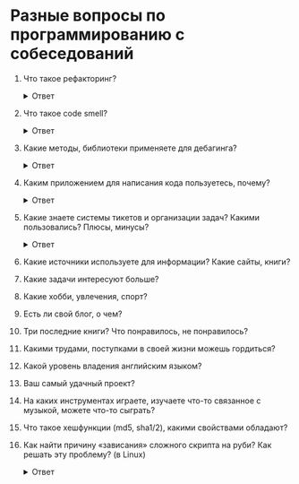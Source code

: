 # Разные вопросы по программированию с собеседований

1. Что такое рефакторинг?

    <details>
      <summary>Ответ</summary>
      Рефакторинг представляет собой процесс такого изменения программной системы, при котором не меняется внешнее поведение кода, но улучшается его внутренняя структура. Это способ систематического приведения кода в порядок, при котором шансы появления новых ошибок минимальны.

      В сущности, при проведении рефакторинга кода вы улучшаете его дизайн уже после того, как он написан.
    </details>

1. Что такое code smell?

    <details>
      <summary>Ответ</summary>
      Термин, обозначающий код с признаками (запахами) проблем в системе. Это могут быть: дублирование кода, длинный метод, большой класс, длинный список параметров, расходящиеся модификации, операторы типа switch, ленивый класс, временное поле, отказ от наследства

      https://ru.wikipedia.org/wiki/%D0%9A%D0%BE%D0%B4_%D1%81_%D0%B7%D0%B0%D0%BF%D0%B0%D1%88%D0%BA%D0%BE%D0%BC#%D0%92%D1%80%D0%B5%D0%BC%D0%B5%D0%BD%D0%BD%D0%BE%D0%B5_%D0%BF%D0%BE%D0%BB%D0%B5
    </details>

1. Какие методы, библиотеки применяете для дебагинга?

    <details>
      <summary>Ответ</summary>
      
      * web-console
      * debugger
      * byebug
      * pry
    </details>

1. Каким приложением для написания кода пользуетесь, почему?

    <details>
      <summary>Ответ</summary>
      
      * Rubymine
      * Vscode
      * Sublime
      * Atom
    </details>

1. Какие знаете системы тикетов и организации задач? Какими пользовались? Плюсы, минусы?

    <details>
      <summary>Ответ</summary>
      
      * jira,
      * pivotaltrecker
      * redmine
    </details>

1. Какие источники используете для информации? Какие сайты, книги?
1. Какие задачи интересуют больше?
1. Какие хобби, увлечения, спорт?
1. Есть ли свой блог, о чем?
1. Три последние книги? Что понравилось, не понравилось?
1. Какими трудами, поступками в своей жизни можешь гордиться?
1. Какой уровень владения английским языком?
1. Ваш самый удачный проект?
1. На каких инструментах играете, изучаете что-то связанное с музыкой, можете что-то сыграть?
1. Что такое хешфункции (md5, sha1/2), какими свойствами обладают?

1. Как найти причину «зависания» сложного скрипта на руби? Как решать эту проблему? (в Linux)

    <details>
      <summary>Ответ</summary>
      
      * изучить условия воспроизведения проблемы (в каком окружении и как запускается скрипт).
      * изучить код скрипта, добавить где нужно побольше логов.
      * локализовать место (места) зависания.
      * сформировать список гипотез "почему именно тут зависает" и отработать их по порядку.
      * проанализировать дисковую и сетевую активость скрипта спец. утилитами, попробовать разные версии руби, другую ОС, внутри докера, профайлер —  добавить по вкусу на любом шаге
    </details>

